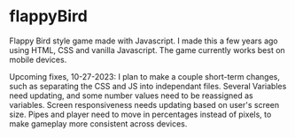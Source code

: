 # flappyBird
Flappy Bird style game made with Javascript.
I made this a few years ago using HTML, CSS and vanilla Javascript.
The game currently works best on mobile devices.


Upcoming fixes, 10-27-2023:
I plan to make a couple short-term changes, such as separating the CSS and JS into independant files.
Several Variables need updating, and some number values need to be reassigned as variables.
Screen responsiveness needs updating based on user's screen size.
Pipes and player need to move in percentages instead of pixels, to make gameplay more consistent across devices.
